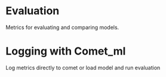 # Evaluation

Metrics for evaluating and comparing models.

# Logging with Comet_ml

Log metrics directly to comet or load model and run evaluation